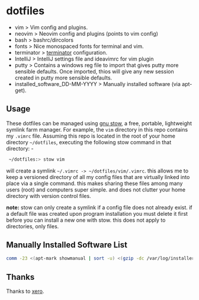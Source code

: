 # dotfiles

-  vim            > Vim config and plugins.
-  neovim         > Neovim config and plugins (points to vim config)
-  bash           > bashrc/dircolors
-  fonts          > Nice monospaced fonts for terminal and vim.
-  terminator     > [terminator](https://gnometerminator.blogspot.co.uk/p/introduction.html) configuration.
-  IntelliJ       > IntelliJ settings file and ideavimrc for vim plugin
-  putty           > Contains a windows reg file to import that gives putty more sensible defaults. Once imported, thios will give any new session created in putty more sensible defaults.
-  installed_software_DD-MM-YYYY > Manually installed software (via apt-get).

## Usage
These dotfiles can be managed using [gnu stow](http://www.gnu.org/software/stow/), a free, portable, lightweight symlink farm manager.
For example, the `vim` directory in this repo contains my `.vimrc` file. Assuming this repo is located in the root of your home directory `~/dotfiles`, executing the following stow command in that directory: -
```bash
 ~/dotfiles:> stow vim
``` 
will create a symlink `~/.vimrc -> ~/dotfiles/vim/.vimrc`.
 this allows me to keep a versioned directory of all my config files that are virtually linked into place via a single command. this makes sharing these files among many users (root) and computers super simple. and does not clutter your home directory with version control files.

**note:** stow can only create a symlink if a config file does not already exist. if a default file was created upon program installation you must delete it first before you can install a new one with stow. this does not apply to directories, only files.

## Manually Installed Software List

```bash
comm -23 <(apt-mark showmanual | sort -u) <(gzip -dc /var/log/installer/initial-status.gz | sed -n 's/^Package: //p' | sort -u) > /tmp/installed_software_08-03-2018.txt
```

## Thanks
Thanks to [xero](https://github.com/xero/dotfiles).
